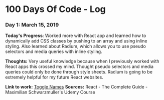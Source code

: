 # 100 Days Of Code - Log

### Day 1: March 15, 2019 

**Today's Progress**: Worked more with React app and learned how to dynamically add CSS classes by pushing to an array and using inline styling. Also learned about Radium, which allows you to use pseudo selectors and media queries with inline styling.

**Thoughts:** Very useful knowledge because when I previously worked with React apps this crossed my mind. Thought pseudo selectors and media queries could only be done through style sheets. Radium is going to be extremely helpful for my future React websites.

**Link to work:** [Toggle Names](https://github.com/v-morris/toggle-names)
**Sources:**  React - The Complete Guide - Maximilian Schwarzmuller's Udemy Course


